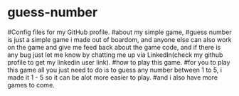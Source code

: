 # guess-number
#Config files for my GitHub profile.
#about my simple game,
#guess number is just a simple game i made out of boardom, and anyone else can also work on the game and give me  feed back about the game code, and if there is any bug just let me
know by chatting me up via LinkedIn(check my github profile to get my linkedin user link).
#how to play this game.
#for you to play this game all you just need to do is to guess any number between 1 to 5, i made it 1 - 5 so it can be alot more easier to play.
#and i also have more games to come.

